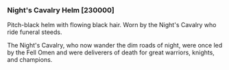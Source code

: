 ### Night's Cavalry Helm [230000]

Pitch-black helm with flowing black hair. Worn by the Night's Cavalry who ride funeral steeds.

The Night's Cavalry, who now wander the dim roads of night, were once led by the Fell Omen and were deliverers of death for great warriors, knights, and champions.